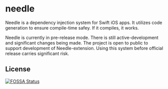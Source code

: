 # needle

Needle is a dependency injection system for Swift iOS apps. It utilizes code generation to ensure compile-time safey. If it compiles, it works.

Needle is currently in pre-release mode. There is still active-development and significant changes being made. The project is open to public to support development of Needle-extension. Using this system before official release carries significant risk.

## License
[![FOSSA Status](https://app.fossa.io/api/projects/git%2Bgithub.com%2Fuber%2Fswift-concurrency.svg?type=large)](https://app.fossa.io/projects/git%2Bgithub.com%2Fuber%2Fswift-concurrency?ref=badge_large)
